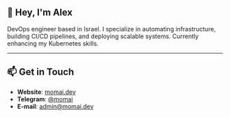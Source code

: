## 👋 Hey, I'm Alex

DevOps engineer based in Israel. I specialize in automating infrastructure, building CI/CD pipelines, and deploying scalable systems. Currently enhancing my Kubernetes skills.

---

## 📫 Get in Touch

- **Website**: [momai.dev](https://momai.dev)
- **Telegram**: [@momai](https://t.me/momai)
- **E-mail**: admin@momai.dev
